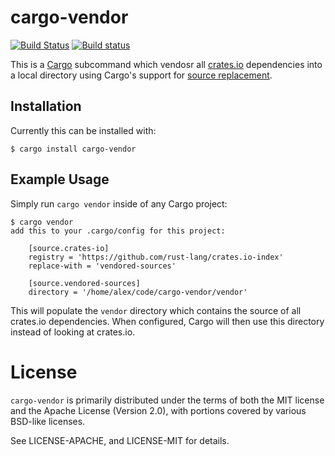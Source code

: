 # cargo-vendor

[![Build Status](https://travis-ci.org/alexcrichton/cargo-vendor.svg?branch=master)](https://travis-ci.org/alexcrichton/cargo-vendor)
[![Build status](https://ci.appveyor.com/api/projects/status/0sqqqnkfgw4o3cvs?svg=true)](https://ci.appveyor.com/project/alexcrichton/cargo-vendor)

This is a [Cargo](http://doc.crates.io) subcommand which
vendosr all [crates.io](https://crates.io) dependencies into a local directory
using Cargo's support for [source
replacement](http://doc.crates.io/source-replacement.html).

## Installation

Currently this can be installed with:

```
$ cargo install cargo-vendor
```

## Example Usage

Simply run `cargo vendor` inside of any Cargo project:

```
$ cargo vendor
add this to your .cargo/config for this project:

    [source.crates-io]
    registry = 'https://github.com/rust-lang/crates.io-index'
    replace-with = 'vendored-sources'

    [source.vendored-sources]
    directory = '/home/alex/code/cargo-vendor/vendor'
```

This will populate the `vendor` directory which contains the source of all
crates.io dependencies. When configured, Cargo will then use this directory
instead of looking at crates.io.

# License

`cargo-vendor` is primarily distributed under the terms of both the MIT license
and the Apache License (Version 2.0), with portions covered by various BSD-like
licenses.

See LICENSE-APACHE, and LICENSE-MIT for details.
